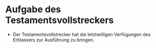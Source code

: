 # Aufgabe des Testamentsvollstreckers

- Der Testamentsvollstrecker hat die letztwilligen Verfügungen des Erblassers zur Ausführung zu bringen.

